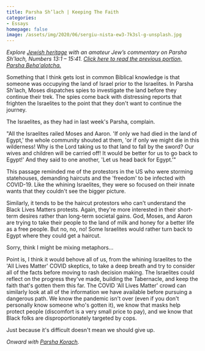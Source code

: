 ```yaml
---
title: Parsha Sh’lach | Keeping The Faith
categories:
- Essays
homepage: false
image: /assets/img/2020/06/sergiu-nista-ew3-7k3sl-g-unsplash.jpg
---
```



_Explore [Jewish heritage](https://withoutapath.com/jewish-heritage/) with an amateur Jew’s commentary on Parsha Sh'lach, Numbers 13:1 – 15:41. [Click here to read the previous portion, Parsha Beha'alotcha.](https://withoutapath.com/parsha-behaalotcha/)_

Something that I think gets lost in common Biblical knowledge is that someone was occupying the land of Israel prior to the Israelites. In Parsha Sh'lach, Moses dispatches spies to investigate the land before they continue their trek. The spies come back with distressing reports that frighten the Israelites to the point that they don't want to continue the journey.

The Israelites, as they had in last week's Parsha, complain.

<!-- more -->

"All the Israelites railed Moses and Aaron. 'If only we had died in the land of Egypt,' the whole community shouted at them, 'or if only we might die in this wilderness! Why is the Lord taking us to that land to fall by the sword? Our wives and children will be carried off! It would be better for us to go back to Egypt!' And they said to one another, 'Let us head back for Egypt.'"

This passage reminded me of the protestors in the US who were storming statehouses, demanding haircuts and the 'freedom' to be infected with COVID-19. Like the whining Israelites, they were so focused on their innate wants that they couldn't see the bigger picture.

Similarly, it tends to be the haircut protestors who can't understand the Black Lives Matters protests. Again, they're more interested in their short-term desires rather than long-term societal gains. God, Moses, and Aaron are trying to take their people to the land of milk and honey for a better life as a free people. But no, no, no! Some Israelites would rather turn back to Egypt where they could get a haircut.

Sorry, think I might be mixing metaphors... 

Point is, I think it would behove all of us, from the whining Israelites to the 'All Lives Matter' COVID skeptics, to take a deep breath and try to consider all of the facts before moving to rash decision making. The Israelites could reflect on the progress they've made, building the Tabernacle, and keep the faith that's gotten them this far. The COVID 'All Lives Matter' crowd can similarly look at all of the information we have available before pursuing a dangerous path. We know the pandemic isn't over (even if you don't personally know someone who's gotten it), we know that masks help protect people (discomfort is a very small price to pay), and we know that Black folks are disproportionately targeted by cops.

Just because it's difficult doesn't mean we should give up.

_Onward with [Parsha Korach](https://withoutapath.com/parsha-korach/)._

